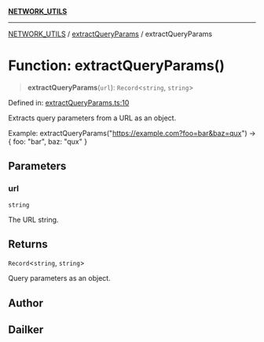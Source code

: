 [**NETWORK_UTILS**](../../README.md)

***

[NETWORK_UTILS](../../README.md) / [extractQueryParams](../README.md) / extractQueryParams

# Function: extractQueryParams()

> **extractQueryParams**(`url`): `Record`\<`string`, `string`\>

Defined in: [extractQueryParams.ts:10](https://github.com/dailker/everyutil/blob/2a1290e25c1270a5e1af64099b97f8d5fc086e59/src/network/extractQueryParams.ts#L10)

Extracts query parameters from a URL as an object.

Example: extractQueryParams("https://example.com?foo=bar&baz=qux") → { foo: "bar", baz: "qux" }

## Parameters

### url

`string`

The URL string.

## Returns

`Record`\<`string`, `string`\>

Query parameters as an object.

## Author

## Dailker
